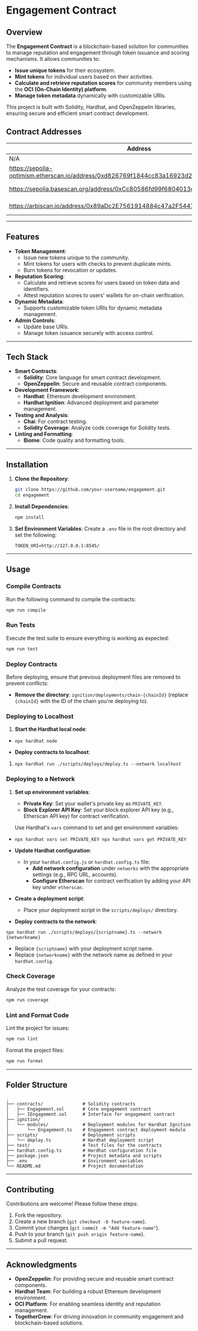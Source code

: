 # **Engagement Contract**

## **Overview**

The **Engagement Contract** is a blockchain-based solution for communities to manage reputation and engagement through token issuance and scoring mechanisms. It allows communities to:

- **Issue unique tokens** for their ecosystem.
- **Mint tokens** for individual users based on their activities.
- **Calculate and retrieve reputation scores** for community members using the **OCI (On-Chain Identity) platform**.
- **Manage token metadata** dynamically with customizable URIs.

This project is built with Solidity, Hardhat, and OpenZeppelin libraries, ensuring secure and efficient smart contract development.

## **Contract Addresses**

| Address                                                                                  | Network           |
| ---------------------------------------------------------------------------------------- | ----------------- |
| N/A                                                                                      | Sepolia           |
| https://sepolia-optimism.etherscan.io/address/0xd826769f1844cc83a16923d2aef8a479e62da732 | Optimisim Sepolia |
| https://sepolia.basescan.org/address/0xCc80586fd99f6804013eA2D43169fc60e466D354          | Base Sepolia      |
| https://arbiscan.io/address/0x89aDc2E7561914884c47a2F5447ac5052e6770b1#code              | Arbitrum One      |


---

## **Features**

- **Token Management**:
  - Issue new tokens unique to the community.
  - Mint tokens for users with checks to prevent duplicate mints.
  - Burn tokens for revocation or updates.
- **Reputation Scoring**:
  - Calculate and retrieve scores for users based on token data and identifiers.
  - Attest reputation scores to users' wallets for on-chain verification.
- **Dynamic Metadata**:
  - Supports customizable token URIs for dynamic metadata management.
- **Admin Controls**:
  - Update base URIs.
  - Manage token issuance securely with access control.

---

## **Tech Stack**

- **Smart Contracts**:
  - **Solidity**: Core language for smart contract development.
  - **OpenZeppelin**: Secure and reusable contract components.
- **Development Framework**:
  - **Hardhat**: Ethereum development environment.
  - **Hardhat Ignition**: Advanced deployment and parameter management.
- **Testing and Analysis**:
  - **Chai**: For contract testing.
  - **Solidity Coverage**: Analyze code coverage for Solidity tests.
- **Linting and Formatting**:
  - **Biome**: Code quality and formatting tools.

---

## **Installation**

1. **Clone the Repository**:

   ```bash
   git clone https://github.com/your-username/engagement.git
   cd engagement
   ```

2. **Install Dependencies**:

   ```bash
   npm install
   ```

3. **Set Environment Variables**:
   Create a `.env` file in the root directory and set the following:
   ```plaintext
   TOKEN_URI=http://127.0.0.1:8545/
   ```

---

## **Usage**

### **Compile Contracts**

Run the following command to compile the contracts:

```bash
npm run compile
```

### **Run Tests**

Execute the test suite to ensure everything is working as expected:

```bash
npm run test
```

### **Deploy Contracts**

Before deploying, ensure that previous deployment files are removed to prevent conflicts:

- **Remove the directory**: `ignition/deployments/chain-{chainId}` (replace `{chainId}` with the ID of the chain you're deploying to).

### Deploying to Localhost

1.  **Start the Hardhat local node**:

- `npx hardhat node`

- **Deploy contracts to localhost**:

1.  `npx hardhat run ./scripts/deploys/deploy.ts --network localhost`

### Deploying to a Network

1.  **Set up environment variables**:

    - **Private Key**: Set your wallet's private key as `PRIVATE_KEY`.
    - **Block Explorer API Key**: Set your block explorer API key (e.g., Etherscan API key) for contract verification.

    Use Hardhat's `vars` command to set and get environment variables:

- `npx hardhat vars set PRIVATE_KEY
npx hardhat vars get PRIVATE_KEY`
- **Update Hardhat configuration**:

  - In your `hardhat.config.js` or `hardhat.config.ts` file:
    - **Add network configuration** under `networks` with the appropriate settings (e.g., RPC URL, accounts).
    - **Configure Etherscan** for contract verification by adding your API key under `etherscan`.

- **Create a deployment script**:

  - Place your deployment script in the `scripts/deploys/` directory.

- **Deploy contracts to the network**:

`npx hardhat run ./scripts/deploys/{scriptname}.ts --network {networkname}`

- Replace `{scriptname}` with your deployment script name.
- Replace `{networkname}` with the network name as defined in your `hardhat.config`.

### **Check Coverage**

Analyze the test coverage for your contracts:

```bash
npm run coverage
```

### **Lint and Format Code**

Lint the project for issues:

```bash
npm run lint
```

Format the project files:

```bash
npm run format
```

---

## **Folder Structure**

```plaintext
.
├── contracts/               # Solidity contracts
│   ├── Engagement.sol       # Core engagement contract
│   ├── IEngagement.sol      # Interface for engagement contract
├── ignition/
│   └── modules/             # Deployment modules for Hardhat Ignition
│       └── Engagement.ts    # Engagement contract deployment module
├── scripts/                 # Deployment scripts
│   └── deploy.ts            # Hardhat deployment script
├── test/                    # Test files for the contracts
├── hardhat.config.ts        # Hardhat configuration file
├── package.json             # Project metadata and scripts
├── .env                     # Environment variables
└── README.md                # Project documentation
```

---

## **Contributing**

Contributions are welcome! Please follow these steps:

1. Fork the repository.
2. Create a new branch (`git checkout -b feature-name`).
3. Commit your changes (`git commit -m "Add feature-name"`).
4. Push to your branch (`git push origin feature-name`).
5. Submit a pull request.

---

## **Acknowledgments**

- **OpenZeppelin**: For providing secure and reusable smart contract components.
- **Hardhat Team**: For building a robust Ethereum development environment.
- **OCI Platform**: For enabling seamless identity and reputation management.
- **TogetherCrew**: For driving innovation in community engagement and blockchain-based solutions.
